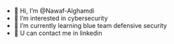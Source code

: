 - 👋 Hi, I’m @Nawaf-Alghamdi
- 👀 I’m interested in cybersecurity
- 🌱 I’m currently learning blue team defensive security
- 💬 U can contact me in linkedin
